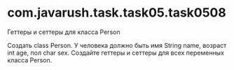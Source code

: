 # com.javarush.task.task05.task0508

Геттеры и сеттеры для класса Person

Создать class Person. У человека должно быть имя String name, возраст int age, пол char sex.
Создайте геттеры и сеттеры для всех переменных класса Person.
